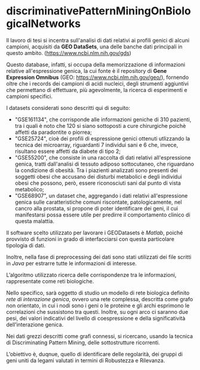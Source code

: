 # discriminativePatternMiningOnBiologicalNetworks

Il lavoro di tesi si incentra sull'analisi di dati relativi ai profili genici di alcuni campioni, acquisiti da  **GEO DataSets**, una delle banche dati principali in questo ambito. (https://www.ncbi.nlm.nih.gov/gds)

Questo database, infatti, si occupa della memorizzazione di informazioni relative all'espressione genica, la cui fonte è il repository di **Gene Expression Omnibus** (GEO: https://www.ncbi.nlm.nih.gov/geo/), fornendo oltre che i records dei campioni di acidi nucleici, degli strumenti aggiuntivi che permettano di effettuare, più agevolmente, la ricerca di esperimenti e campioni specifici.

I datasets considerati sono descritti qui di seguito:

- "GSE161134", che corrisponde alle informazioni geniche di 310 pazienti, tra i quali è noto che 120 si siano sottoposti a cure chirurgiche poichè affetti da paradontite o piorrea;
- "GSE25724", cioè dei profili di espressione genici ottenuti utlizzando la tecnica dei microarray, riguardanti 7 individui sani e 6 che, invece, risultano essere affetti da diabete di tipo 2;
- "GSE55200", che consiste in una raccolta di dati relativi all'espressione genica, tratti dall'analisi di tessuto adiposo sottocutaneo, che riguardano la condizione di obesità. Tra i piazienti analizzati sono presenti dei soggetti obesi che accusano dei disturbi metabolici e degli individui obesi che possono, però, essere riconosciuti sani dal punto di vista metabolico;
- "GSE68907", un dataset che, aggregando i dati relativi all'espressione genica sulle caratteristiche comuni riscontate, patologicamente, nel cancro alla prostata, si propone di poter identificare dei geni, il cui manifestarsi possa essere utile per predirre il comportamento clinico di questa malattia.

Il software scelto utilizzato per lavorare i GEODatasets è *Matlab*, poiché provvisto di funzioni in grado di interfacciarsi con questa particolare tipologia di dati.

Inoltre, nella fase di preprocessing dei dati sono stati utilizzati dei file scritti in *Java* per estrarre tutte le informazioni di interesse.

L’algoritmo utilizzato ricerca delle corrispondenze tra le informazioni, rappresentate come reti biologiche.

Nello specifico, sarà oggetto di studio un modello di rete biologica definito *rete di interazione genica*, ovvero una rete complessa, descritta come grafo non orientato, in cui i nodi sono i geni o le proteine e gli archi esprimono le correlazioni che sussistono tra questi. Inoltre, su ogni arco ci saranno due pesi, dei valori indicativi del livello di coespressione e della significatività dell’interazione genica.


Nei dati grezzi descritti come grafi connessi, si ricercano, usando la tecnica di Discriminating Pattern Mining, delle sottostrutture ricorrenti. 

L’obiettivo è, duqnue, quello di identificare delle regolarità, dei gruppi di geni uniti da legami valutati in termini di Robustezza e Rilevanza.
